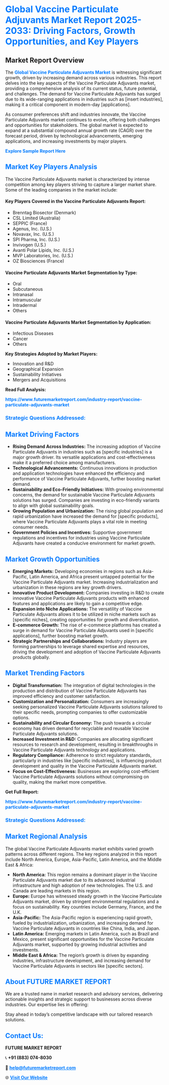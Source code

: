 <h1 style="color: #007BFF;">Global Vaccine Particulate Adjuvants Market Report 2025-2033: Driving Factors, Growth Opportunities, and Key Players</h1>

<section id="overview">
<h2>Market Report Overview</h2>
<p>The <a href="https://www.futuremarketreport.com/industry-report/vaccine-particulate-adjuvants-market" style="color: #007BFF; text-decoration: none;"><strong>Global Vaccine Particulate Adjuvants Market</strong></a> is witnessing significant growth, driven by increasing demand across various industries. This report delves into the key aspects of the Vaccine Particulate Adjuvants market, providing a comprehensive analysis of its current status, future potential, and challenges. The demand for Vaccine Particulate Adjuvants has surged due to its wide-ranging applications in industries such as [insert industries], making it a critical component in modern-day [applications].</p>
<p>As consumer preferences shift and industries innovate, the Vaccine Particulate Adjuvants market continues to evolve, offering both challenges and opportunities for stakeholders. The global market is expected to expand at a substantial compound annual growth rate (CAGR) over the forecast period, driven by technological advancements, emerging applications, and increasing investments by major players.</p>
</section>

<section id="overview">
<p><a href="https://www.futuremarketreport.com/request-sample/reportId=85047" style="color: #007BFF; text-decoration: none;"><strong>Explore Sample Report Here</strong></a></p>
</section>

<section id="key-players">
<h2 style="color: #007BFF;">Market Key Players Analysis</h2>
<p>The Vaccine Particulate Adjuvants market is characterized by intense competition among key players striving to capture a larger market share. Some of the leading companies in the market include:</p>
<h4>Key Players Covered in the Vaccine Particulate Adjuvants Report:</h4>
<ul><li>Brenntag Biosector (Denmark)</li><li>CSL Limited (Australia)</li><li>SEPPIC (France)</li><li>Agenus, Inc. (U.S.)</li><li>Novavax, Inc. (U.S.)</li><li>SPI Pharma, Inc. (U.S.)</li><li>Invivogen (U.S.)</li><li>Avanti Polar Lipids, Inc. (U.S.)</li><li>MVP Laboratories, Inc. (U.S.)</li><li>OZ Biosciences (France)</li></ul>
<h4>Vaccine Particulate Adjuvants Market Segmentation by Type:</h4>
<ul><li>Oral</li><li>Subcutaneous</li><li>Intranasal</li><li>Intramuscular</li><li>Intradermal</li><li>Others</li></ul>

<h4>Vaccine Particulate Adjuvants Market Segmentation by Application:</h4>
<ul><li>Infectious Diseases</li><li>Cancer</li><li>Others</li></ul>
<p><strong>Key Strategies Adopted by Market Players:</strong></p>
<ul>
<li>Innovation and R&D</li>
<li>Geographical Expansion</li>
<li>Sustainability Initiatives</li>
<li>Mergers and Acquisitions</li>
</ul>
</section>

<section>
<p><strong>Read Full Analysis: </strong></p><a href="https://www.futuremarketreport.com/industry-report/vaccine-particulate-adjuvants-market" style="color: #007BFF; text-decoration: none;"><strong>https://www.futuremarketreport.com/industry-report/vaccine-particulate-adjuvants-market</strong></a>
<h3 style="color: #007BFF;">Strategic Questions Addressed:</h3>
</section>

<section id="driving-factors">
<h2 style="color: #007BFF;">Market Driving Factors</h2>
<ul>
<li><strong>Rising Demand Across Industries:</strong> The increasing adoption of Vaccine Particulate Adjuvants in industries such as [specific industries] is a major growth driver. Its versatile applications and cost-effectiveness make it a preferred choice among manufacturers.</li>
<li><strong>Technological Advancements:</strong> Continuous innovations in production and application technologies have enhanced the efficiency and performance of Vaccine Particulate Adjuvants, further boosting market demand.</li>
<li><strong>Sustainability and Eco-Friendly Initiatives:</strong> With growing environmental concerns, the demand for sustainable Vaccine Particulate Adjuvants solutions has surged. Companies are investing in eco-friendly variants to align with global sustainability goals.</li>
<li><strong>Growing Population and Urbanization:</strong> The rising global population and rapid urbanization have increased the demand for [specific products], where Vaccine Particulate Adjuvants plays a vital role in meeting consumer needs.</li>
<li><strong>Government Policies and Incentives:</strong> Supportive government regulations and incentives for industries using Vaccine Particulate Adjuvants have created a conducive environment for market growth.</li>
</ul>
</section>

<section id="growth-opportunities">
<h2 style="color: #007BFF;">Market Growth Opportunities</h2>
<ul>
<li><strong>Emerging Markets:</strong> Developing economies in regions such as Asia-Pacific, Latin America, and Africa present untapped potential for the Vaccine Particulate Adjuvants market. Increasing industrialization and urbanization in these regions are key growth drivers.</li>
<li><strong>Innovative Product Development:</strong> Companies investing in R&D to create innovative Vaccine Particulate Adjuvants products with enhanced features and applications are likely to gain a competitive edge.</li>
<li><strong>Expansion into Niche Applications:</strong> The versatility of Vaccine Particulate Adjuvants allows it to be utilized in niche markets such as [specific niches], creating opportunities for growth and diversification.</li>
<li><strong>E-commerce Growth:</strong> The rise of e-commerce platforms has created a surge in demand for Vaccine Particulate Adjuvants used in [specific applications], further boosting market growth.</li>
<li><strong>Strategic Partnerships and Collaborations:</strong> Industry players are forming partnerships to leverage shared expertise and resources, driving the development and adoption of Vaccine Particulate Adjuvants products globally.</li>
</ul>
</section>

<section id="trending-factors">
<h2 style="color: #007BFF;">Market Trending Factors</h2>
<ul>
<li><strong>Digital Transformation:</strong> The integration of digital technologies in the production and distribution of Vaccine Particulate Adjuvants has improved efficiency and customer satisfaction.</li>
<li><strong>Customization and Personalization:</strong> Consumers are increasingly seeking personalized Vaccine Particulate Adjuvants solutions tailored to their specific needs, prompting companies to offer customizable options.</li>
<li><strong>Sustainability and Circular Economy:</strong> The push towards a circular economy has driven demand for recyclable and reusable Vaccine Particulate Adjuvants solutions.</li>
<li><strong>Increased Investment in R&D:</strong> Companies are allocating significant resources to research and development, resulting in breakthroughs in Vaccine Particulate Adjuvants technology and applications.</li>
<li><strong>Regulatory Compliance:</strong> Adherence to strict regulatory standards, particularly in industries like [specific industries], is influencing product development and quality in the Vaccine Particulate Adjuvants market.</li>
<li><strong>Focus on Cost-Effectiveness:</strong> Businesses are exploring cost-efficient Vaccine Particulate Adjuvants solutions without compromising on quality, making the market more competitive.</li>
</ul>
</section>

<section>
<p><strong>Get Full Report: </strong></p><a href="https://www.futuremarketreport.com/industry-report/vaccine-particulate-adjuvants-market" style="color: #007BFF; text-decoration: none;"><strong>https://www.futuremarketreport.com/industry-report/vaccine-particulate-adjuvants-market</strong></a>
<h3 style="color: #007BFF;">Strategic Questions Addressed:</h3>
</section>


<section id="regional-analysis">
<h2 style="color: #007BFF;">Market Regional Analysis</h2>
<p>The global Vaccine Particulate Adjuvants market exhibits varied growth patterns across different regions. The key regions analyzed in this report include North America, Europe, Asia-Pacific, Latin America, and the Middle East & Africa:</p>
<ul>
<li><strong>North America:</strong> This region remains a dominant player in the Vaccine Particulate Adjuvants market due to its advanced industrial infrastructure and high adoption of new technologies. The U.S. and Canada are leading markets in this region.</li>
<li><strong>Europe:</strong> Europe has witnessed steady growth in the Vaccine Particulate Adjuvants market, driven by stringent environmental regulations and a focus on sustainability. Key countries include Germany, France, and the U.K.</li>
<li><strong>Asia-Pacific:</strong> The Asia-Pacific region is experiencing rapid growth, fueled by industrialization, urbanization, and increasing demand for Vaccine Particulate Adjuvants in countries like China, India, and Japan.</li>
<li><strong>Latin America:</strong> Emerging markets in Latin America, such as Brazil and Mexico, present significant opportunities for the Vaccine Particulate Adjuvants market, supported by growing industrial activities and investments.</li>
<li><strong>Middle East & Africa:</strong> The region’s growth is driven by expanding industries, infrastructure development, and increasing demand for Vaccine Particulate Adjuvants in sectors like [specific sectors].</li>
</ul>
</section>

<footer>
<h2 style="color: #007BFF;">About FUTURE MARKET REPORT</h2>
<p>We are a trusted name in market research and advisory services, delivering actionable insights and strategic support to businesses across diverse industries. Our expertise lies in offering:</p>

<p>Stay ahead in today’s competitive landscape with our tailored research solutions.</p>

<h2 style="color: #007BFF;">Contact Us:</h2>
<p><strong>FUTURE MARKET REPORT</strong></p>
<p>📞 <strong>+91 (883) 074-8030</strong></p>
<p>📧 <strong><a href="mailto:help@futuremarketreport.com" style="color: #007BFF;">help@futuremarketreport.com</a></strong></p>
<p>🌐 <strong><a href="https://www.futuremarketreport.com/" style="color: #007BFF;">Visit Our Website</a></strong></p>
</footer>